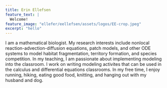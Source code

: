 ```yaml
---
title: Erin Ellefsen
feature_text: |
  Welcome!
feature_image: "ellefer/eellefsen/assets/logos/EE-crop.jpeg"
excerpt: "hello"
---
```


I am a mathematical biologist. My research interests include nonlocal reaction-advection-diffusion equations, patch models, and other ODE systems to model habitat fragmentation, territory formation, and species competition. In my teaching, I am passionate about implementing modeling into the classroom. I work on writing modeling activites that can be used in the calculus and differential equations classrooms. In my free time, I enjoy running, hiking, eating good food, knitting, and hanging out with my husband and dog. 

